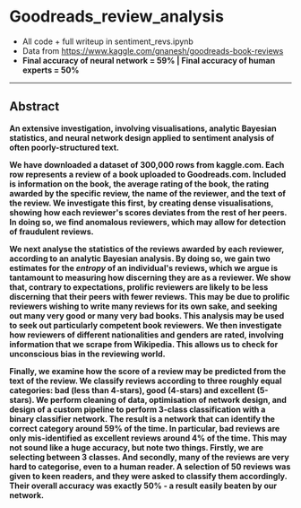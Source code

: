 # Goodreads_review_analysis

- All code + full writeup in sentiment_revs.ipynb
- Data from https://www.kaggle.com/gnanesh/goodreads-book-reviews
- <b>Final accuracy of neural network = 59% | Final accuracy of human experts = 50%<b>

***

## Abstract


An extensive investigation, involving visualisations, analytic Bayesian statistics, and neural network design applied to sentiment analysis of often poorly-structured text. 

We have downloaded a dataset of 300,000 rows from kaggle.com. Each row represents a review of a book uploaded to Goodreads.com. Included is information on the book, the average rating of the book, the rating awarded by the specific review, the name of the reviewer, and the text of the review. We investigate this first, by creating dense visualisations, showing how each reviewer's scores deviates from the rest of her peers. In doing so, we find anomalous reviewers, which may allow for detection of fraudulent reviews.

We next analyse the statistics of the reviews awarded by each reviewer, according to an analytic Bayesian analysis. By doing so, we gain two estimates for the *entropy* of an individual's reviews, which we argue is tantamount to measuring how discerning they are as a reviewer. We show that, contrary to expectations, prolific reviewers are likely to be less discerning that their peers with fewer reviews. This may be due to prolific reviewers wishing to write many reviews for its own sake, and seeking out many very good or many very bad books. This analysis may be used to seek out particularly competent book reviewers. We then investigate how reviewers of different nationalities and genders are rated, involving information that we scrape from Wikipedia. This allows us to check for unconscious bias in the reviewing world.

Finally, we examine how the score of a review may be predicted from the text of the review. We classify reviews according to three roughly equal categories: bad (less than 4-stars), good (4-stars) and excellent (5-stars). We perform cleaning of data, optimisation of network design, and design of a custom pipeline to perform 3-class classification with a binary classifier network. The result is a network that can identify the correct category around 59% of the time. In particular, bad reviews are only mis-identified as excellent reviews around 4% of the time. This may not sound like a huge accuracy, but note two things. Firstly, we are selecting between 3 classes. And secondly, many of the reviews are very hard to categorise, even to a human reader. A selection of 50 reviews was given to keen readers, and they were asked to classify them accordingly. Their overall accuracy was exactly 50% - a result easily beaten by our network.
